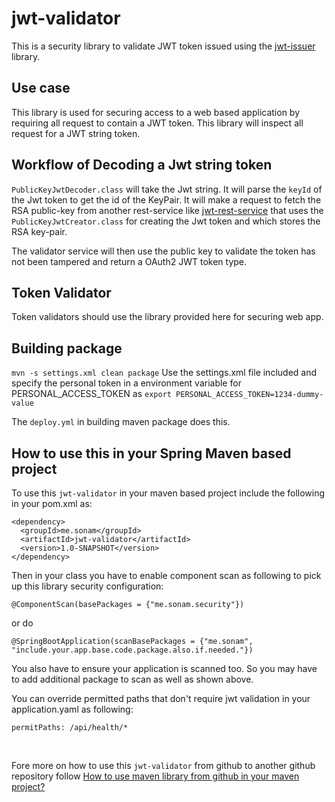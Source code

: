 # jwt-validator
This is a security library to validate JWT token issued using the [jwt-issuer](https://github.com/sonamsamdupkhangsar/jwt-issuer) library.

## Use case
This library is used for securing access to a web based application by requiring all request to contain a JWT token.  This library will inspect all request for a JWT string token.  

## Workflow of Decoding a Jwt string token
`PublicKeyJwtDecoder.class` will take the Jwt string.  It will parse the `keyId` of the Jwt token to get the id of the KeyPair.  It will make a request to fetch the RSA public-key from another rest-service like [jwt-rest-service](https://github.com/sonamsamdupkhangsar/jwt-rest-service) that uses the `PublicKeyJwtCreator.class` for creating the Jwt token and which stores the RSA key-pair. 
 
 The validator service will then use the public key to validate the token has not been tampered and return a OAuth2 JWT token type.
  
 ## Token Validator
 Token validators should use the library provided here for securing web app.

 ## Building package
 `mvn -s settings.xml clean package`
 Use the settings.xml file included and specify the personal token in a environment variable for PERSONAL_ACCESS_TOKEN as `export PERSONAL_ACCESS_TOKEN=1234-dummy-value`
 
 The `deploy.yml` in building maven package does this.
 
## How to use this in your Spring Maven based project
To use this `jwt-validator` in your maven based project include the following in your pom.xml as:
```
<dependency>
  <groupId>me.sonam</groupId>
  <artifactId>jwt-validator</artifactId>
  <version>1.0-SNAPSHOT</version>
</dependency>
```

Then in your class you have to enable component scan as following to pick up this library security configuration:
``` 
@ComponentScan(basePackages = {"me.sonam.security"})
```
or do
```
@SpringBootApplication(scanBasePackages = {"me.sonam", "include.your.app.base.code.package.also.if.needed."})
```

You also have to ensure your application is scanned too.  So you may have to add additional package to scan as well as shown above.


You can override permitted paths that don't require jwt validation in your application.yaml as following:
```
permitPaths: /api/health/*
```
<br />

Fore more on how to use this `jwt-validator` from github to another github repository follow [How to use maven library from github in your maven project?](https://github.com/sonamsamdupkhangsar/articles/blob/main/pulling-down-github-maven-library/README.md)